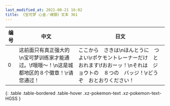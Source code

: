 ```yaml
---
last_modified_at: 2021-08-21 16:02
title: 《宝可梦 心金／魂银》文本 361
---
```

| 编号 | 中文 | 日文 |
| ---- | ---- | ---- |
| 0 | 这前面只有真正强大的\n宝可梦训练家才能通过。\f哦哦～！\n这是城都地区的８个徽章！\r请您通过！ | ここから　さきは\nほんとうに　つよい\rポケモントレーナーだけ　とおれます\fおおーッ！\nそれは　ジョウトの　８つの　バッジ！\rどうぞ　おとおりください！ |
{: .table .table-bordered .table-hover .xz-pokemon-text .xz-pokemon-text-HGSS }